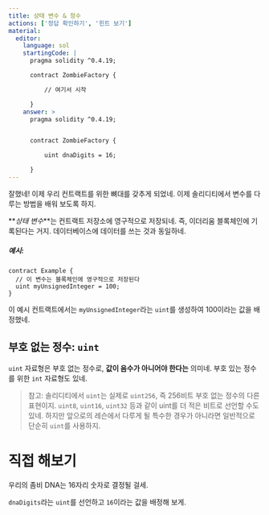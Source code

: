 ```yaml
---
title: 상태 변수 & 정수
actions: ['정답 확인하기', '힌트 보기']
material:
  editor:
    language: sol
    startingCode: |
      pragma solidity ^0.4.19;

      contract ZombieFactory {

          // 여기서 시작

      }
    answer: >
      pragma solidity ^0.4.19;


      contract ZombieFactory {

          uint dnaDigits = 16;

      }
---
```


잘했네! 이제 우리 컨트랙트를 위한 뼈대를 갖추게 되었네. 이제 솔리디티에서 변수를 다루는 방법을 배워 보도록 하지.

**_상태 변수_**는 컨트랙트 저장소에 영구적으로 저장되네. 즉, 이더리움 블록체인에 기록된다는 거지. 데이터베이스에 데이터를 쓰는 것과 동일하네.

##### 예시:
```
contract Example {
  // 이 변수는 블록체인에 영구적으로 저장된다
  uint myUnsignedInteger = 100;
}
```

이 예시 컨트랙트에서는 `myUnsignedInteger`라는 `uint`를 생성하여 100이라는 값을 배정했네.

## 부호 없는 정수: `uint`

 `uint` 자료형은 부호 없는 정수로, **값이 음수가 아니어야 한다는** 의미네. 부호 있는 정수를 위한 `int` 자료형도 있네.

> 참고: 솔리디티에서 `uint`는 실제로 `uint256`, 즉 256비트 부호 없는 정수의 다른 표현이지. `uint8`, `uint16`, `uint32` 등과 같이 uint를 더 적은 비트로 선언할 수도 있네. 하지만 앞으로의 레슨에서 다루게 될 특수한 경우가 아니라면 일반적으로 단순히 `uint`를 사용하지. 

# 직접 해보기 

우리의 좀비 DNA는 16자리 숫자로 결정될 걸세. 

`dnaDigits`라는 `uint`를 선언하고 `16`이라는 값을 배정해 보게.
